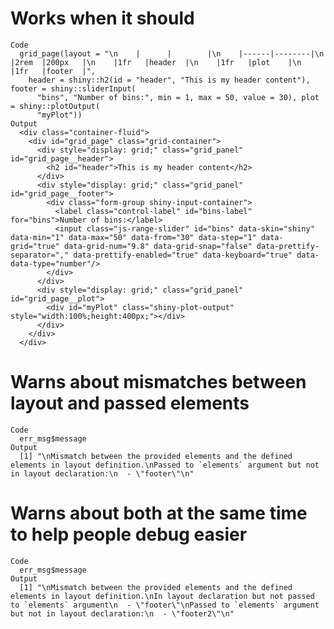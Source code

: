 # Works when it should

    Code
      grid_page(layout = "\n    |      |        |\n    |------|--------|\n    |2rem  |200px   |\n    |1fr   |header  |\n    |1fr   |plot    |\n    |1fr   |footer  |",
        header = shiny::h2(id = "header", "This is my header content"), footer = shiny::sliderInput(
          "bins", "Number of bins:", min = 1, max = 50, value = 30), plot = shiny::plotOutput(
          "myPlot"))
    Output
      <div class="container-fluid">
        <div id="grid_page" class="grid-container">
          <div style="display: grid;" class="grid_panel" id="grid_page__header">
            <h2 id="header">This is my header content</h2>
          </div>
          <div style="display: grid;" class="grid_panel" id="grid_page__footer">
            <div class="form-group shiny-input-container">
              <label class="control-label" id="bins-label" for="bins">Number of bins:</label>
              <input class="js-range-slider" id="bins" data-skin="shiny" data-min="1" data-max="50" data-from="30" data-step="1" data-grid="true" data-grid-num="9.8" data-grid-snap="false" data-prettify-separator="," data-prettify-enabled="true" data-keyboard="true" data-data-type="number"/>
            </div>
          </div>
          <div style="display: grid;" class="grid_panel" id="grid_page__plot">
            <div id="myPlot" class="shiny-plot-output" style="width:100%;height:400px;"></div>
          </div>
        </div>
      </div>

# Warns about mismatches between layout and passed elements

    Code
      err_msg$message
    Output
      [1] "\nMismatch between the provided elements and the defined elements in layout definition.\nPassed to `elements` argument but not in layout declaration:\n  - \"footer\"\n"

# Warns about both at the same time to help people debug easier

    Code
      err_msg$message
    Output
      [1] "\nMismatch between the provided elements and the defined elements in layout definition.\nIn layout declaration but not passed to `elements` argument\n  - \"footer\"\nPassed to `elements` argument but not in layout declaration:\n  - \"footer2\"\n"

